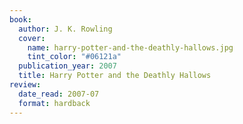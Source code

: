 ```yaml
---
book:
  author: J. K. Rowling
  cover:
    name: harry-potter-and-the-deathly-hallows.jpg
    tint_color: "#06121a"
  publication_year: 2007
  title: Harry Potter and the Deathly Hallows
review:
  date_read: 2007-07
  format: hardback
---
```


